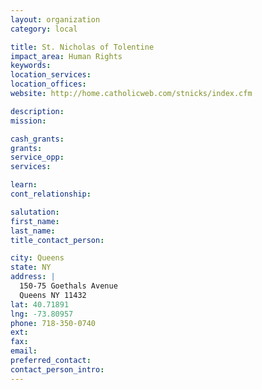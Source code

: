 ```yaml
---
layout: organization
category: local

title: St. Nicholas of Tolentine
impact_area: Human Rights
keywords: 
location_services: 
location_offices: 
website: http://home.catholicweb.com/stnicks/index.cfm

description: 
mission: 

cash_grants: 
grants: 
service_opp: 
services: 

learn: 
cont_relationship: 

salutation: 
first_name: 
last_name: 
title_contact_person: 

city: Queens
state: NY
address: |
  150-75 Goethals Avenue     
  Queens NY 11432
lat: 40.71891
lng: -73.80957
phone: 718-350-0740
ext: 
fax: 
email: 
preferred_contact: 
contact_person_intro: 
---
```

